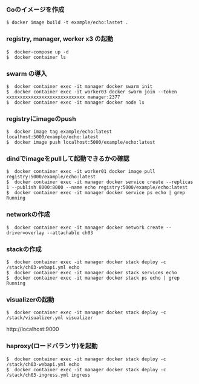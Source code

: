   
  ### Goのイメージを作成
  ```
  $ docker image build -t example/echo:lastet .
  ```

  ### registry, manager, worker x3 の起動
  ```
  $  docker-compose up -d
  $  docker container ls
  ```

  ### swarm の導入
  ```
  $  docker container exec -it manager docker swarm init
  $  docker container exec -it worker03 docker swarm join --token xxxxxxxxxxxxxxxxxxxxxxxxxxxxx manager:2377
  $  docker container exec -it manager docker node ls
  ```

  ### registryにimageのpush
  ```
  $  docker image tag example/echo:latest localhost:5000/example/echo:latest
  $  docker image push localhost:5000/example/echo:latest
  ```

  ### dindでimageをpullして起動できるかの確認
  ```
  $  docker container exec -it worker01 docker image pull registry:5000/example/echo:latest
  $  docker container exec -it manager docker service create --replicas 1 --publish 8000:8000 --name echo registry:5000/example/echo:latest
  $  docker container exec -it manager docker service ps echo | grep Running
  ```

  ### networkの作成
  ```
  $  docker container exec -it manager docker network create --driver=overlay --attachable ch03
  ```

  ### stackの作成
  ```
  $  docker container exec -it manager docker stack deploy -c /stack/ch03-webapi.yml echo
  $  docker container exec -it manager docker stack services echo
  $  docker container exec -it manager docker stack ps echo | grep Running
  ```

  ### visualizerの起動 
  ```
  $  docker container exec -it manager docker stack deploy -c /stack/visualizer.yml visualizer
  ```
  http://localhost:9000

  ### haproxy(ロードバランサ)を起動
  ```
  $  docker container exec -it manager docker stack deploy -c /stack/ch03-webapi.yml echo
  $  docker container exec -it manager docker stack deploy -c /stack/ch03-ingress.yml ingress
  ```